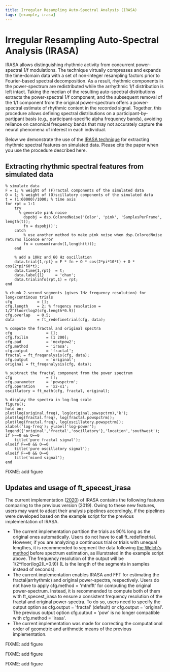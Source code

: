 ```yaml
---
title: Irregular Resampling Auto-Spectral Analysis (IRASA)
tags: [example, irasa]
---
```


# Irregular Resampling Auto-Spectral Analysis (IRASA)

IRASA allows distinguishing rhythmic activity from concurrent power-spectral 1/f modulations. The technique virtually compresses and expands the time-domain data with a set of non-integer resampling factors prior to Fourier-based spectral decomposition. As a result, rhythmic components in the power-spectrum are redistributed while the arrhythmic 1/f distribution is left intact. Taking the median of the resulting auto-spectral distributions extracts the power-spectral 1/f component, and the subsequent removal of the 1/f component from the original power-spectrum offers a power-spectral estimate of rhythmic content in the recorded signal. Together, this procedure allows defining spectral distributions on a participant-by-partipant basis (e.g., participant-specific alpha frequency bands), avoiding reliance on canonical frequency bands that may not accurately capture the neural phenomena of interest in each individual.

Below we demonstrate the use of the [IRASA technique](https://link.springer.com/article/10.1007/s10548-015-0448-0) for extracting rhythmic spectral features on simulated data. Please cite the paper when you use the procedure described here.

## Extracting rhythmic spectral features from simulated data

    % simulate data
    F = 1; % weight of (F)ractal components of the simulated data
    O = 1; % weight of (O)scillatory components of the simulated data
    t = (1:60000)/1000; % time axis
    for rpt = 1:1
        try
          % generate pink noise
            dspobj = dsp.ColoredNoise('Color', 'pink', 'SamplesPerFrame', length(t));
            fn = dspobj()';
        catch
            % use another method to make pink noise when dsp.ColoredNoise returns licence error
            fn = cumsum(randn(1,length(t))); 
        end

        % add a 10Hz and 60 Hz oscillation
        data.trial{1,rpt} = F * fn + O * cos(2*pi*10*t) + O * cos(2*pi*60*t);
        data.time{1,rpt}  = t;
        data.label{1}     = 'chan';
        data.trialinfo(rpt,1) = rpt;
    end

    % chunk 2-second segments (gives 1Hz frequency resolution) for long/continous trials
    cfg           = [];
    cfg.length    = 2; % freqency resolution = 1/2^floor(log2(cfg.length*0.9))
    cfg.overlap   = 0.5;
    data          = ft_redefinetrial(cfg, data);

    % compute the fractal and original spectra
    cfg               = [];
    cfg.foilim        = [1 200];
    cfg.pad           = 'nextpow2';
    cfg.method        = 'irasa';
    cfg.output        = 'fractal';
    fractal = ft_freqanalysis(cfg, data);
    cfg.output        = 'original';
    original = ft_freqanalysis(cfg, data);

    % subtract the fractal component from the power spectrum
    cfg               = [];
    cfg.parameter     = 'powspctrm';
    cfg.operation     = 'x2-x1';
    oscillatory = ft_math(cfg, fractal, original);

    % display the spectra in log-log scale
    figure();
    hold on;
    plot(log(original.freq), log(original.powspctrm),'k');
    plot(log(fractal.freq), log(fractal.powspctrm));
    plot(log(fractal.freq), log(oscillatory.powspctrm));
    xlabel('log-freq'); ylabel('log-power');
    legend({'original','fractal','oscillatory'},'location','southwest');
    if F~=0 && O==0
        title('pure fractal signal');
    elseif F==0 && O~=0
        title('pure oscillatory signal');
    elseif F~=0 && O~=0
        title('mixed signal');
    end

FIXME: add figure

## Updates and usage of ft_specest_irasa

The current implementation ([2020](https://github.com/fieldtrip/fieldtrip/blob/master/specest/ft_specest_irasa.m)) of IRASA contains the following features comparing to the previous version (2019). Owing to these new features, users may want to adapt their analysis pipelines accordingly, if the pipelines were developed based on the example script for the previous implementation of IRASA.
- The current implementation partition the trials as 90% long as the original ones automatically. Users do not have to call ft_redefinetrial. However, if you are analyzing a continuous trial or trials with unequal lengthes, it is recommended to segment the data following [the Welch's method](https://en.wikipedia.org/wiki/Welch%27s_method) before spectrum estimation, as illurstrated in the example script above. The frequency resolution of the output will be 1/2^floor(log2(L*0.9)) (L is the length of the segments in samples instead of seconds).
- The current implementation enables IRASA and FFT for estimating the fractal(arrhythmic) and original power-spectra, respectively. Users do not have to apply cfg.method = 'mtmfft' for computing the original power-spectrum. Instead, it is recommended to compute both of them with ft_specest_irasa to ensure a consistent frequency resolution of the fractal and original power-spectra. To do so, users need to specify the output option as cfg.output = 'fractal' (default) or cfg.output = 'original'. The previous output option cfg.output = 'pow' is no longer compatible with cfg.method = 'irasa'.
- The current implementation was made for correcting the computational order of geometric and arithmetic means of the previous implementation. 

FIXME: add figure

FIXME: add figure

FIXME: add figure
